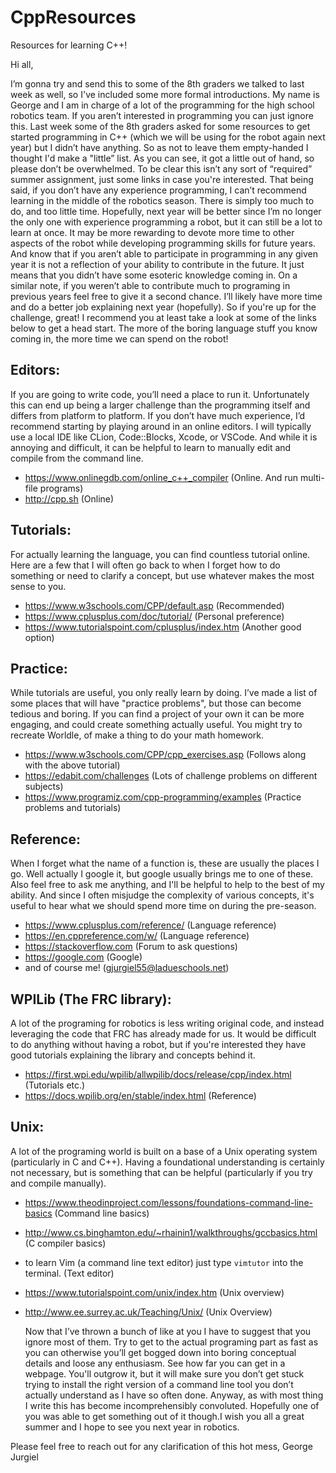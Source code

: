 # CppResources
Resources for learning C++!

Hi all,

I’m gonna try and send this to some of the 8th graders we talked to last week as well, so I've included some more formal introductions. My name is George and I am in charge of a lot of the programming for the high school robotics team. If you aren’t interested in programming you can just ignore this. Last week some of the 8th graders asked for some resources to get started programming in C++ (which we will be using for the robot again next year) but I didn’t have anything. So as not to leave them empty-handed I thought I'd make a "little” list. As you can see, it got a little out of hand, so please don’t be overwhelmed. To be clear this isn’t any sort of “required” summer assignment, just some links in case you're interested. 
That being said, if you don’t have any experience programming, I can’t recommend learning in the middle of the robotics season. There is simply too much to do, and too little time. Hopefully, next year will be better since I’m no longer the only one with experience programming a robot, but it can still be a lot to learn at once. It may be more rewarding to devote more time to other aspects of the robot while developing programming skills for future years. And know that if you aren’t able to participate in programming in any given year it is not a reflection of your ability to contribute in the future. It just means that you didn’t have some esoteric knowledge coming in. On a similar note, if you weren’t able to contribute much to programing in previous years feel free to give it a second chance. I’ll likely have more time and do a better job explaining next year (hopefully). So if you're up for the challenge, great! I recommend you at least take a look at some of the links below to get a head start. The more of the boring language stuff you know coming in, the more time we can spend on the robot!

## Editors:
If you are going to write code, you’ll need a place to run it. Unfortunately this can end up being a larger challenge than the programming itself and differs from platform to platform. If you don’t have much experience, I’d recommend starting by playing around in an online editors. I will typically use a local IDE like CLion, Code::Blocks, Xcode, or VSCode. And while it is annoying and difficult, it can be helpful to learn to manually edit and compile from the command line.
 - https://www.onlinegdb.com/online_c++_compiler (Online. And run multi-file programs)
 - http://cpp.sh (Online)

## Tutorials:
For actually learning the language, you can find countless tutorial online. Here are a few that I will often go back to when I forget how to do something or need to clarify a concept, but use whatever makes the most sense to you.
 - https://www.w3schools.com/CPP/default.asp (Recommended)
 - https://www.cplusplus.com/doc/tutorial/ (Personal preference)
 - https://www.tutorialspoint.com/cplusplus/index.htm (Another good option)

## Practice:
While tutorials are useful, you only really learn by doing. I’ve made a list of some places that will have "practice problems", but those can become tedious and boring. If you can find a project of your own it can be more engaging, and could create something actually useful. You might try to recreate Worldle, of make a thing to do your math homework.
 - https://www.w3schools.com/CPP/cpp_exercises.asp (Follows along with the above tutorial)
 - https://edabit.com/challenges (Lots of challenge problems on different subjects)
 - https://www.programiz.com/cpp-programming/examples (Practice problems and tutorials)

## Reference:
When I forget what the name of a function is, these are usually the places I go. Well actually I google it, but google usually brings me to one of these. Also feel free to ask me anything, and I'll be helpful to help to the best of my ability. And since I often misjudge the complexity of various concepts, it's useful to hear what we should spend more time on during the pre-season.
 - https://www.cplusplus.com/reference/ (Language reference)
- https://en.cppreference.com/w/ (Language reference)
- https://stackoverflow.com (Forum to ask questions)
- https://google.com (Google)
- and of course me! (gjurgiel55@ladueschools.net)

## WPILib (The FRC library):
A lot of the programing for robotics is less writing original code, and instead leveraging the code that FRC has already made for us. It would be difficult to do anything without having a robot, but if you're interested they have good tutorials explaining the library and concepts behind it.
 - https://first.wpi.edu/wpilib/allwpilib/docs/release/cpp/index.html (Tutorials etc.)
 - https://docs.wpilib.org/en/stable/index.html (Reference)


## Unix:
A lot of the programing world is built on a base of a Unix operating system (particularly in C and C++). Having a foundational understanding is certainly not necessary, but is something that can be helpful (particularly if you try and compile manually).
 - https://www.theodinproject.com/lessons/foundations-command-line-basics (Command line basics)
 - http://www.cs.binghamton.edu/~rhainin1/walkthroughs/gccbasics.html (C compiler basics)
 - to learn Vim (a command line text editor) just type `vimtutor` into the terminal. (Text editor)
 - https://www.tutorialspoint.com/unix/index.htm (Unix overview)
 - http://www.ee.surrey.ac.uk/Teaching/Unix/ (Unix Overview)

	Now that I’ve thrown a bunch of like at you I have to suggest that you ignore most of them. Try to get to the actual programing part as fast as you can otherwise you’ll get bogged down into boring conceptual details and loose any enthusiasm. See how far you can get in a webpage. You'll outgrow it, but it will make sure you don’t get stuck trying to install the right version of a command line tool you don’t actually understand as I have so often done. Anyway, as with most thing I write this has become incomprehensibly convoluted. Hopefully one of you was able to get something out of it though.I wish you all a great summer and I hope to see you next year in robotics.

Please feel free to reach out for any clarification of this hot mess,
George Jurgiel
